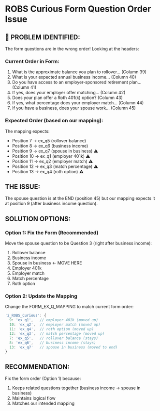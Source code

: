 # ROBS Curious Form Question Order Issue

## 🚨 PROBLEM IDENTIFIED:

The form questions are in the wrong order! Looking at the headers:

### Current Order in Form:
1. What is the approximate balance you plan to rollover... (Column 39)
2. What is your expected annual business income... (Column 40)
3. Do you have access to an employer-sponsored retirement plan... (Column 41)
4. If yes, does your employer offer matching... (Column 42)
5. Does your plan offer a Roth 401(k) option? (Column 43)
6. If yes, what percentage does your employer match... (Column 44)
7. If you have a business, does your spouse work... (Column 45)

### Expected Order (based on our mapping):
The mapping expects:
- Position 7 → ex_q5 (rollover balance)
- Position 8 → ex_q6 (business income)
- Position 9 → ex_q7 (spouse in business) ⚠️
- Position 10 → ex_q1 (employer 401k) ⚠️
- Position 11 → ex_q2 (employer match) ⚠️
- Position 12 → ex_q3 (match percentage) ⚠️
- Position 13 → ex_q4 (roth option) ⚠️

## THE ISSUE:
The spouse question is at the END (position 45) but our mapping expects it at position 9 (after business income question).

## SOLUTION OPTIONS:

### Option 1: Fix the Form (Recommended)
Move the spouse question to be Question 3 (right after business income):
1. Rollover balance
2. Business income
3. Spouse in business ← MOVE HERE
4. Employer 401k
5. Employer match
6. Match percentage
7. Roth option

### Option 2: Update the Mapping
Change the FORM_EX_Q_MAPPING to match current form order:
```javascript
'2_ROBS_Curious': {
  9: 'ex_q1',   // employer 401k (moved up)
  10: 'ex_q2',  // employer match (moved up)
  11: 'ex_q4',  // roth option (moved up)
  12: 'ex_q3',  // match percentage (moved up)
  7: 'ex_q5',   // rollover balance (stays)
  8: 'ex_q6',   // business income (stays)
  13: 'ex_q7'   // spouse in business (moved to end)
}
```

## RECOMMENDATION:
Fix the form order (Option 1) because:
1. Keeps related questions together (business income → spouse in business)
2. Maintains logical flow
3. Matches our intended mapping